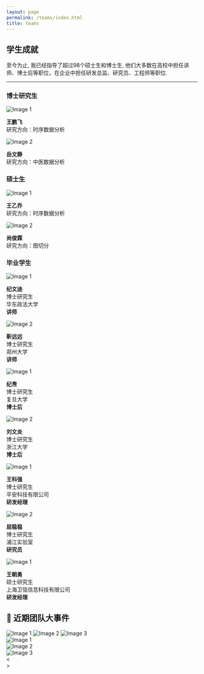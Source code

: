 ```yaml
---
layout: page
permalink: /teams/index.html
title: teams
---
```


## 学生成就

至今为止, 我已经指导了超过98个硕士生和博士生, 他们大多数在高校中担任讲师、博士后等职位，在企业中担任研发总监、研究员、工程师等职位.

---

### 博士研究生

<div class="image-container">
  <div class="image-item">
    <img src="/images/boy.jpg" alt="Image 1">
    <p class="image-description"><strong>王鹏飞</strong><br>研究方向：时序数据分析</p>
  </div>

  <div class="image-item">
    <img src="/images/girl.jpg" alt="Image 2">
    <p class="image-description"><strong>岳文静</strong><br>研究方向：中医数据分析</p>
  </div>
</div>


### 硕士生


<div class="image-container">
  <div class="image-item">
    <img src="/images/girl.jpg" alt="Image 1">
    <p class="image-description"><strong>王乙乔</strong><br>研究方向：时序数据分析</p>
  </div>

  <div class="image-item">
    <img src="/images/girl.jpg" alt="Image 2">
    <p class="image-description"><strong>尚俊霖</strong><br>研究方向：图切分</p>
  </div>
</div>


### 毕业学生
<div class="image-container">
  <div class="image-item">
    <img src="/images/girl.jpg" alt="Image 1">
    <p class="image-description"><strong>纪文迪</strong><br>博士研究生<br>华东政法大学<br><strong>讲师</strong></p>
  </div>

  <div class="image-item">
    <img src="/images/girl.jpg" alt="Image 2">
    <p class="image-description"><strong>靳远远</strong><br>博士研究生<br>郑州大学<br><strong>讲师</strong></p>
  </div>
</div>


<div class="image-container">
  <div class="image-item">
    <img src="/images/boy.jpg" alt="Image 1">
    <p class="image-description"><strong>纪焘</strong><br>博士研究生<br>复旦大学<br><strong>博士后</strong></p>
  </div>

  <div class="image-item">
    <img src="/images/girl.jpg" alt="Image 2">
    <p class="image-description"><strong>刘文炎</strong><br>博士研究生<br>浙江大学<br><strong>博士后</strong></p>
  </div>
</div>

<div class="image-container">
  <div class="image-item">
    <img src="/images/boy.jpg" alt="Image 1">
    <p class="image-description"><strong>王科强</strong><br>博士研究生<br>平安科技有限公司<br><strong>研发经理</strong></p>
  </div>

  <div class="image-item">
    <img src="/images/girl.jpg" alt="Image 2">
    <p class="image-description"><strong>屈稳稳</strong><br>博士研究生<br>浦江实验室<br><strong>研究员</strong></p>
  </div>
</div>

<div class="image-container">
  <div class="image-item">
    <img src="/images/boy.jpg" alt="Image 1">
    <p class="image-description"><strong>王朝勇</strong><br>硕士研究生<br>上海卫瓴信息科技有限公司<br><strong>研发经理</strong></p>
  </div>
</div>


## 📢 近期团队大事件

<div class="image-carousel">
    <img src="/images/team1.jpg" alt="Image 1">
    <img src="/images/team2.jpg" alt="Image 2">
    <img src="/images/team3.jpg" alt="Image 3">
</div>

<div class="slider-container">
  <div class="slider-wrapper">
    <div class="slide">
      <img src="/images/team1.jpg" alt="Image 1">
    </div>
    <div class="slide">
      <img src="/images/team2.jpg" alt="Image 2">
    </div>
    <div class="slide">
      <img src="/images/team3.jpg" alt="Image 3">
    </div>
  </div>
  <div class="slider-controls">
    <div class="prev-btn" onclick="prevSlide()">&lt;</div>
    <div class="dots-container">
      <div class="dot" onclick="currentSlide(1)"></div>
      <div class="dot" onclick="currentSlide(2)"></div>
      <div class="dot" onclick="currentSlide(3)"></div>
    </div>
    <div class="next-btn" onclick="nextSlide()">&gt;</div>
  </div>
</div>

<script src="https://yuewj123.github.io/assets/js/main_image.js"></script>


